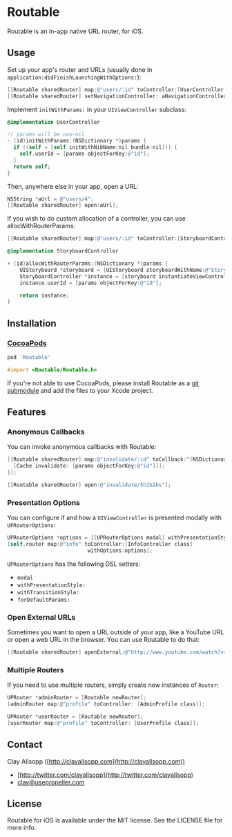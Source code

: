 # Routable

Routable is an in-app native URL router, for iOS.

## Usage

Set up your app's router and URLs (usually done in `application:didFinishLaunchingWithOptions:`):

```objective-c
[[Routable sharedRouter] map:@"users/:id" toController:[UserController class]];
[[Routable sharedRouter] setNavigationController: aNavigationController];
```

Implement `initWithParams:` in your `UIViewController` subclass:

```objective-c
@implementation UserController

// params will be non-nil
- (id)initWithParams:(NSDictionary *)params {
  if ((self = [self initWithNibName:nil bundle:nil])) {
    self.userId = [params objectForKey:@"id"];
  }
  return self;
}
```

Then, anywhere else in your app, open a URL:

```objective-c
NSString *aUrl = @"users/4";
[[Routable sharedRouter] open:aUrl];
```

If you wish to do custom allocation of a controller, you can use allocWithRouterParams:

```objective-c
[[Routable sharedRouter] map:@"users/:id" toController:[StoryboardController class]];

@implementation StoryboardController

+ (id)allocWithRouterParams:(NSDictionary *)params {
    UIStoryboard *storyboard = [UIStoryboard storyboardWithName:@"Storyboard" bundle:nil];
    StoryboardController *instance = [storyboard instantiateViewControllerWithIdentifier:@"sbController"];
    instance.userId = [params objectForKey:@"id"];

    return instance;
}
```

## Installation

### [CocoaPods](http://cocoapods.org/)

```ruby
pod 'Routable'
```

```objective-c
#import <Routable/Routable.h>
```

If you're not able to use CocoaPods, please install Routable as a [git submodule](http://schacon.github.com/git/user-manual.html#submodules) and add the files to your Xcode project.

## Features

### Anonymous Callbacks

You can invoke anonymous callbacks with Routable:

```objective-c
[[Routable sharedRouter] map:@"invalidate/:id" toCallback:^(NSDictionary *params) {
  [Cache invalidate: [params objectForKey:@"id"]]];
}];

[[Routable sharedRouter] open:@"invalidate/5h1b2bs"];
```

### Presentation Options

You can configure if and how a `UIViewController` is presented modally with `UPRouterOptions`:

```objective-c
UPRouterOptions *options = [[UPRouterOptions modal] withPresentationStyle: UIModalPresentationFormSheet];
[self.router map:@"info" toController:[InfoController class]
                          withOptions:options];
```

`UPRouterOptions` has the following DSL setters:
- `modal`
- `withPresentationStyle:`
- `withTransitionStyle:`
- `forDefaultParams:`

### Open External URLs

Sometimes you want to open a URL outside of your app, like a YouTube URL or open a web URL in the browser. You can use Routable to do that:

```objective-c
[[Routable sharedRouter] openExternal:@"http://www.youtube.com/watch?v=oHg5SJYRHA0"];
```

### Multiple Routers

If you need to use multiple routers, simply create new instances of `Router`:

```objective-c
UPRouter *adminRouter = [Routable newRouter];
[adminRouter map:@"profile" toController: [AdminProfile class]];

UPRouter *userRouter = [Routable newRouter];
[userRouter map:@"profile" toController: [UserProfile class]];
```

## Contact

Clay Allsopp ([http://clayallsopp.com](http://clayallsopp.com))

- [http://twitter.com/clayallsopp](http://twitter.com/clayallsopp)
- [clay@usepropeller.com](clay@usepropeller.com)

## License

Routable for iOS is available under the MIT license. See the LICENSE file for more info.